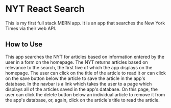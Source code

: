 # NYT React Search 
This is my first full stack MERN app. It is an app 
that searches the New York Times via their web API. 
## How to Use 
This app searches the NYT for articles based on 
information entered by the user in a form on the 
homepage. The NYT returns articles based on 
relevance to the search, the first five of which 
the app displays on the homepage. The user can 
click on the title of the article to read it or 
can click on the save button below the article to 
save the article in the app's database. In the 
navbar is a link which takes the user to a page 
which displays all of the articles saved in the app's 
database. On this page, the user can click the 
delete button below an individual article to 
remove it from the app's database, or, again, 
click on the article's title to read the article.